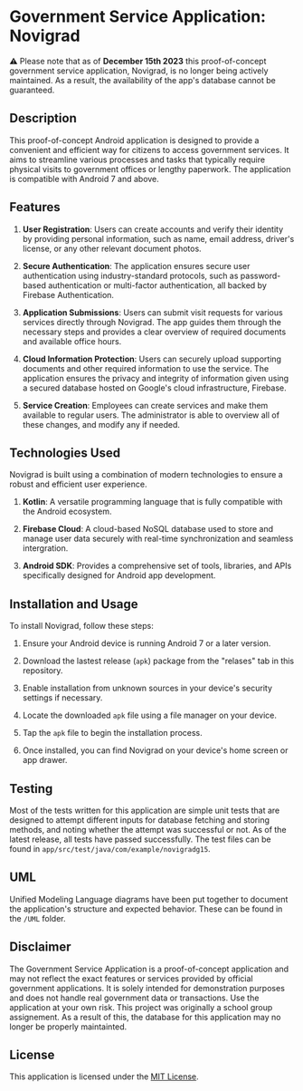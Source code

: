 # Government Service Application: Novigrad

:warning:
Please note that as of **December 15th 2023** this proof-of-concept government service application, Novigrad, is no longer being actively maintained. As a result, the availability of the app's database cannot be guaranteed. 

## Description

This proof-of-concept Android application is designed to provide a convenient and efficient way for citizens to access government services. It aims to streamline various processes and tasks that typically require physical visits to government offices or lengthy paperwork. The application is compatible with Android 7 and above.

## Features

1. **User Registration**: Users can create accounts and verify their identity by providing personal information, such as name, email address, driver's license, or any other relevant document photos.

2. **Secure Authentication**: The application ensures secure user authentication using industry-standard protocols, such as password-based authentication or multi-factor authentication, all backed by Firebase Authentication.

3. **Application Submissions**: Users can submit visit requests for various services directly through Novigrad. The app guides them through the necessary steps and provides a clear overview of required documents and available office hours.

4. **Cloud Information Protection**: Users can securely upload supporting documents and other required information to use the service. The application ensures the privacy and integrity of information given using a secured database hosted on Google's cloud infrastructure, Firebase.

5. **Service Creation**: Employees can create services and make them available to regular users. The administrator is able to overview all of these changes, and modify any if needed.

## Technologies Used

Novigrad is built using a combination of modern technologies to ensure a robust and efficient user experience.

1. **Kotlin**:  A versatile programming language that is fully compatible with the Android ecosystem.

2. **Firebase Cloud**: A cloud-based NoSQL database used to store and manage user data securely with real-time synchronization and seamless intergration.

3. **Android SDK**: Provides a comprehensive set of tools, libraries, and APIs specifically designed for Android app development.

## Installation and Usage

To install Novigrad, follow these steps:

1. Ensure your Android device is running Android 7 or a later version.

2. Download the lastest release (`apk`) package from the "relases" tab in this repository.

3. Enable installation from unknown sources in your device's security settings if necessary.

4. Locate the downloaded `apk` file using a file manager on your device.

5. Tap the `apk` file to begin the installation process.

6. Once installed, you can find Novigrad on your device's home screen or app drawer.

## Testing

Most of the tests written for this application are simple unit tests that are designed to attempt different inputs for database fetching and storing methods, and noting whether the attempt was successful or not. As of the latest release, all tests have passed successfully.
The test files can be found in `app/src/test/java/com/example/novigradg15`.

## UML

Unified Modeling Language diagrams have been put together to document the application's structure and expected behavior. These can be found in the `/UML` folder.

## Disclaimer

The Government Service Application is a proof-of-concept application and may not reflect the exact features or services provided by official government applications. It is solely intended for demonstration purposes and does not handle real government data or transactions. Use the application at your own risk.
This project was originally a school group assignement. As a result of this, the database for this application may no longer be properly maintainted.

## License

This application is licensed under the [MIT License](https://opensource.org/licenses/MIT).
